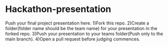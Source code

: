 # Hackathon-presentation
Push your final project presentation here.
1)Fork this repo.
2)Create a folder(folder name should be the team name) for your presentation in the forked repo.
3)Push your presentation to your teams folder(Push only to the main branch).
4)Open a pull request before judging commences.
